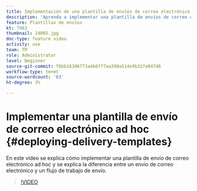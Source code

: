 ```yaml
---
title: Implementación de una plantilla de envíos de correo electrónico ad hoc
description: 'Aprenda a implementar una plantilla de envíos de correo electrónico ad hoc y comprenda la diferencia entre un envío de correo electrónico y un flujo de trabajo de envío. '
feature: Plantillas de envíos
kt: 7963
thumbnail: 24065.jpg
doc-type: feature video
activity: use
team: TM
role: Administrator
level: Beginner
source-git-commit: f6bb16306773a4b6ff7aa390a514e9b31fe047d6
workflow-type: tm+mt
source-wordcount: '63'
ht-degree: 3%

---
```



# Implementar una plantilla de envío de correo electrónico ad hoc {#deploying-delivery-templates}

En este vídeo se explica cómo implementar una plantilla de envío de correo electrónico ad hoc y se explica la diferencia entre un envío de correo electrónico y un flujo de trabajo de envío.

>[!VIDEO](https://video.tv.adobe.com/v/24065?quality=12)
